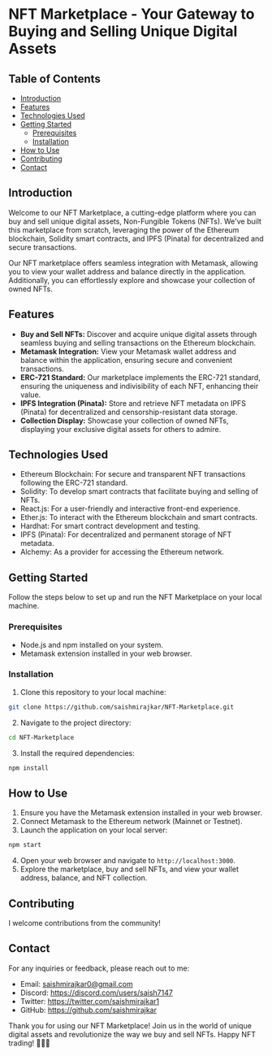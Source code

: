 # NFT Marketplace - Your Gateway to Buying and Selling Unique Digital Assets


## Table of Contents

- [Introduction](#introduction)
- [Features](#features)
- [Technologies Used](#technologies-used)
- [Getting Started](#getting-started)
  - [Prerequisites](#prerequisites)
  - [Installation](#installation)
- [How to Use](#how-to-use)
- [Contributing](#contributing)
- [Contact](#contact)

## Introduction

Welcome to our NFT Marketplace, a cutting-edge platform where you can buy and sell unique digital assets, Non-Fungible Tokens (NFTs). We've built this marketplace from scratch, leveraging the power of the Ethereum blockchain, Solidity smart contracts, and IPFS (Pinata) for decentralized and secure transactions.

Our NFT marketplace offers seamless integration with Metamask, allowing you to view your wallet address and balance directly in the application. Additionally, you can effortlessly explore and showcase your collection of owned NFTs.

## Features

- **Buy and Sell NFTs:** Discover and acquire unique digital assets through seamless buying and selling transactions on the Ethereum blockchain.
- **Metamask Integration:** View your Metamask wallet address and balance within the application, ensuring secure and convenient transactions.
- **ERC-721 Standard:** Our marketplace implements the ERC-721 standard, ensuring the uniqueness and indivisibility of each NFT, enhancing their value.
- **IPFS Integration (Pinata):** Store and retrieve NFT metadata on IPFS (Pinata) for decentralized and censorship-resistant data storage.
- **Collection Display:** Showcase your collection of owned NFTs, displaying your exclusive digital assets for others to admire.

## Technologies Used

- Ethereum Blockchain: For secure and transparent NFT transactions following the ERC-721 standard.
- Solidity: To develop smart contracts that facilitate buying and selling of NFTs.
- React.js: For a user-friendly and interactive front-end experience.
- Ether.js: To interact with the Ethereum blockchain and smart contracts.
- Hardhat: For smart contract development and testing.
- IPFS (Pinata): For decentralized and permanent storage of NFT metadata.
- Alchemy: As a provider for accessing the Ethereum network.

## Getting Started

Follow the steps below to set up and run the NFT Marketplace on your local machine.

### Prerequisites

- Node.js and npm installed on your system.
- Metamask extension installed in your web browser.

### Installation

1. Clone this repository to your local machine:

```bash
git clone https://github.com/saishmirajkar/NFT-Marketplace.git
```

2. Navigate to the project directory:

```bash
cd NFT-Marketplace
```

3. Install the required dependencies:

```bash
npm install
```

## How to Use

1. Ensure you have the Metamask extension installed in your web browser.
2. Connect Metamask to the Ethereum network (Mainnet or Testnet).
3. Launch the application on your local server:

```bash
npm start
```

4. Open your web browser and navigate to `http://localhost:3000`.
5. Explore the marketplace, buy and sell NFTs, and view your wallet address, balance, and NFT collection.

## Contributing

I welcome contributions from the community!

## Contact

For any inquiries or feedback, please reach out to me:

- Email: saishmirajkar0@gmail.com
- Discord: https://discord.com/users/saish7147 
- Twitter: https://twitter.com/saishmirajkar1
- GitHub: https://github.com/saishmirajkar

Thank you for using our NFT Marketplace! Join us in the world of unique digital assets and revolutionize the way we buy and sell NFTs. Happy NFT trading! 🎨💱🚀
